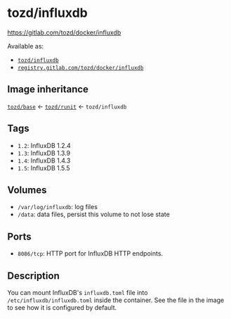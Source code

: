 # tozd/influxdb

<https://gitlab.com/tozd/docker/influxdb>

Available as:

- [`tozd/influxdb`](https://hub.docker.com/r/tozd/influxdb)
- [`registry.gitlab.com/tozd/docker/influxdb`](https://gitlab.com/tozd/docker/influxdb/container_registry)

## Image inheritance

[`tozd/base`](https://gitlab.com/tozd/docker/base) ← [`tozd/runit`](https://gitlab.com/tozd/docker/runit) ← `tozd/influxdb`

## Tags

- `1.2`: InfluxDB 1.2.4
- `1.3`: InfluxDB 1.3.9
- `1.4`: InfluxDB 1.4.3
- `1.5`: InfluxDB 1.5.5

## Volumes

- `/var/log/influxdb`: log files
- `/data`: data files, persist this volume to not lose state

## Ports

- `8086/tcp`: HTTP port for InfluxDB HTTP endpoints.

## Description

You can mount InfluxDB's `influxdb.toml` file into `/etc/influxdb/influxdb.toml` inside the container. See the file in the image to see how it is configured by default.
